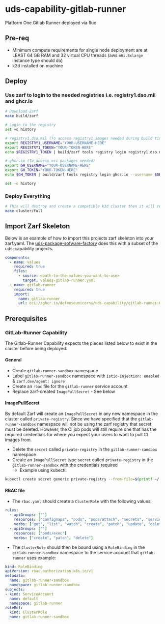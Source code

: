 # uds-capability-gitlab-runner

Platform One Gitlab Runner deployed via flux

## Pre-req

- Minimum compute requirements for single node deployment are at LEAST 64 GB RAM and 32 virtual CPU threads (aws `m6i.8xlarge` instance type should do)
- k3d installed on machine

## Deploy

### Use zarf to login to the needed registries i.e. registry1.dso.mil and ghcr.io

```bash
# Download Zarf
make build/zarf

# Login to the registry
set +o history

# registry1.dso.mil (To access registry1 images needed during build time)
export REGISTRY1_USERNAME="YOUR-USERNAME-HERE"
export REGISTRY1_TOKEN="YOUR-TOKEN-HERE"
echo $REGISTRY1_TOKEN | build/zarf tools registry login registry1.dso.mil --username $REGISTRY1_USERNAME --password-stdin

# ghcr.io (To access oci packages needed)
export GH_USERNAME="YOUR-USERNAME-HERE"
export GH_TOKEN="YOUR-TOKEN-HERE"
echo $GH_TOKEN | build/zarf tools registry login ghcr.io --username $GH_USERNAME --password-stdin

set -o history
```

### Deploy Everything

```bash
# This will destroy and create a compatible k3d cluster then it will run make build/all and make deploy/all. Follow the breadcrumbs in the Makefile to see what and how its doing it.
make cluster/full
```

## Import Zarf Skeleton

Below is an example of how to import this projects zarf skeleton into your zarf.yaml. The [uds-package-sofware-factory](https://github.com/defenseunicorns/uds-package-software-factory.git) does this with a subset of the uds-capability projects.

```yaml
components:
  - name: values
    required: true
    files:
      - source: <path-to-the-values-you-want-to-use>
        target: values-gitlab-runner.yaml
  - name: gitlab-runner
    required: true
    import:
      name: gitlab-runner
      url: oci://ghcr.io/defenseunicorns/uds-capability/gitlab-runner:0.0.3-skeleton
```

## Prerequisites

### GitLab-Runner Capability

The Gitlab-Runner Capability expects the pieces listed below to exist in the cluster before being deployed.

#### General

- Create `gitlab-runner-sandbox` namespace
- Label `gitlab-runner-sandbox` namespace with `istio-injection: enabled` & `zarf.dev/agent: ignore`
- Create an `rbac` file for the `gitlab-runner` service account
- Replace zarf-created `ImagePullSecret` - See below

#### ImagePullSecret

By default Zarf will create an `ImagePullSecret` in any new namespace in the cluster called `private-registry`. Since
we have specified that the `gitlab-runner-sandbox` namespace will not be using the zarf registry that secret must be deleted.
However, the CI job pods will still require one that has the required credentials for where you expect your users to want to pull
CI images from.

- Delete the `secret` called `private-registry` in the `gitlab-runner-sandbox` namespace
- Create an `ImagePullSecret` type `secret` called `private-registry` in the `gitlab-runner-sandbox` with the credentials required
  - Example using kubectl:

```bash
kubectl create secret generic private-registry --from-file=$(printf ~/.docker/config.json) --type=kubernetes.io/dockerconfigjson -n gitlab-runner-sandbox
```

#### RBAC file

- The `rbac.yaml` should create a `ClusterRole` with the following values:

```yaml
rules:
  - apiGroups: [""]
    resources: ["configmaps", "pods", "pods/attach", "secrets", "services"]
    verbs: ["get", "list", "watch", "create", "patch", "update", "delete"]
  - apiGroups: [""]
    resources: ["pods/exec"]
    verbs: ["create", "patch", "delete"]
```

- The `ClusterRole` should then be bound using a `RoleBinding` in the `gitlab-runner-sandbox` namespace to the service account that `gitlab-runner` uses
example:

```yaml
kind: RoleBinding
apiVersion: rbac.authorization.k8s.io/v1
metadata:
  name: gitlab-runner-sandbox
  namespace: gitlab-runner-sandbox
subjects:
- kind: ServiceAccount
  name: default
  namespace: gitlab-runner
roleRef:
  kind: ClusterRole
  name: gitlab-runner-sandbox
```
